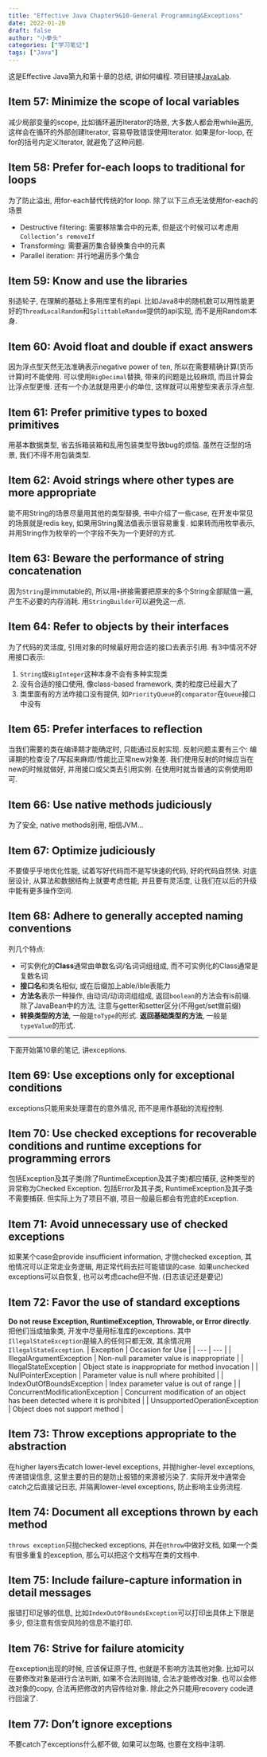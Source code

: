 ```yaml
---
title: "Effective Java Chapter9&10-General Programming&Exceptions"
date: 2022-01-20
draft: false
author: "小拳头"
categories: ["学习笔记"]
tags: ["Java"]
---
```


这是Effective Java第九和第十章的总结, 讲如何编程. 项目链接[JavaLab](https://github.com/xqt01/JavaLab).

## Item 57: Minimize the scope of local variables
减少局部变量的scope, 比如循环遍历Iterator的场景, 大多数人都会用while遍历, 这样会在循环的外部创建Iterator, 容易导致错误使用Iterator. 如果是for-loop, 在for的括号内定义Iterator, 就避免了这种问题.

## Item 58: Prefer for-each loops to traditional for loops
为了防止溢出, 用for-each替代传统的for loop. 除了以下三点无法使用for-each的场景
- Destructive filtering: 需要移除集合中的元素, 但是这个时候可以考虑用`Collection’s removeIf`
- Transforming: 需要遍历集合替换集合中的元素
- Parallel iteration: 并行地遍历多个集合

## Item 59: Know and use the libraries
别造轮子, 在理解的基础上多用库里有的api. 比如Java8中的随机数可以用性能更好的`ThreadLocalRandom`和`SplittableRandom`提供的api实现, 而不是用Random本身. 

## Item 60: Avoid float and double if exact answers
因为浮点型天然无法准确表示negative power of ten, 所以在需要精确计算(货币计算)时不能使用. 可以使用`BigDecimal`替换, 带来的问题是比较麻烦, 而且计算会比浮点型更慢. 还有一个办法就是用更小的单位, 这样就可以用整型来表示浮点型.

## Item 61: Prefer primitive types to boxed primitives
用基本数据类型, 省去拆箱装箱和乱用包装类型导致bug的烦恼. 虽然在泛型的场景, 我们不得不用包装类型.

## Item 62: Avoid strings where other types are more appropriate
能不用String的场景尽量用其他的类型替换, 书中介绍了一些case, 在开发中常见的场景就是redis key, 如果用String魔法值表示很容易重复. 如果转而用枚举表示, 并用String作为枚举的一个字段不失为一个更好的方式.

## Item 63: Beware the performance of string concatenation
因为`String`是immutable的, 所以用`+`拼接需要把原来的多个String全部赋值一遍, 产生不必要的内存消耗. 用`StringBuilder`可以避免这一点.

## Item 64: Refer to objects by their interfaces
为了代码的灵活度, 引用对象的时候最好用合适的接口去表示引用. 有3中情况不好用接口表示:
1. `String`或`BigInteger`这种本身不会有多种实现类
2. 没有合适的接口使用, 像class-based framework, 类的粒度已经最大了
3. 类里面有的方法咋接口没有提供, 如`PriorityQueue`的`comparator`在`Queue`接口中没有

## Item 65: Prefer interfaces to reflection
当我们需要的类在编译期才能确定时, 只能通过反射实现. 反射问题主要有三个: 编译期的检查没了/写起来麻烦/性能比正常new对象差. 我们使用反射的时候应当在new的时候就做好, 并用接口或父类去引用实例. 在使用时就当普通的实例使用即可.

## Item 66: Use native methods judiciously
为了安全, native methods别用, 相信JVM...

## Item 67: Optimize judiciously
不要傻乎乎地优化性能, 试着写好代码而不是写快速的代码, 好的代码自然快. 对底层设计, 从算法和数据结构上就要考虑性能, 并且要有灵活度, 让我们在以后的升级中能有更多操作空间.

## Item 68: Adhere to generally accepted naming conventions
列几个特点:
- 可实例化的**Class**通常由单数名词/名词词组组成, 而不可实例化的Class通常是复数名词
- **接口名**和类名相似, 或在后缀加上able/ible表能力
- **方法名**表示一种操作, 由动词/动词词组组成, 返回`boolean`的方法会有is前缀. 除了JavaBean中的方法, 注意与getter和setter区分(不用get/set做前缀)
- **转换类型的方法**, 一般是`toType`的形式. **返回基础类型的方法**, 一般是`typeValue`的形式. 

---

下面开始第10章的笔记, 讲exceptions.

## Item 69: Use exceptions only for exceptional conditions
exceptions只能用来处理潜在的意外情况, 而不是用作基础的流程控制.

## Item 70: Use checked exceptions for recoverable conditions and runtime exceptions for programming errors
包括Exception及其子类(除了RuntimeException及其子类)都应捕获, 这种类型的异常称为Checked Exception. 包括Error及其子类, RuntimeException及其子类不需要捕获. 但实际上为了项目不崩, 项目一般最后都会有兜底的Exception.

## Item 71: Avoid unnecessary use of checked exceptions
如果某个case会provide insufficient information, 才抛checked exception, 其他情况可以正常走业务逻辑, 用正常代码去拦可能错误的case. 如果unchecked exceptions可以自恢复, 也可以考虑cache但不抛. (日志该记还是要记)

## Item 72: Favor the use of standard exceptions
**Do not reuse Exception, RuntimeException, Throwable, or Error directly**. 把他们当成抽象类, 开发中尽量用标准库的exceptions. 其中`IllegalStateException`是输入的任何只都无效, 其余情况用`IllegalStateException`.
| Exception | Occasion for Use |
| --- | --- |
| IllegalArgumentException | Non-null parameter value is inappropriate |
| IllegalStateException | Object state is inappropriate for method invocation |
| NullPointerException | Parameter value is null where prohibited |
| IndexOutOfBoundsException | Index parameter value is out of range |
| ConcurrentModificationException | Concurrent modification of an object has been detected where it is prohibited |
| UnsupportedOperationException | Object does not support method |

## Item 73: Throw exceptions appropriate to the abstraction
在higher layers去catch lower-level exceptions, 并抛higher-level exceptions, 传递错误信息, 这里主要的目的是防止报错的来源被污染了. 实际开发中通常会catch之后直接记日志, 并隔离lower-level exceptions, 防止影响主业务流程.

## Item 74: Document all exceptions thrown by each method
`throws exception`只抛checked exceptions, 并在`@throw`中做好文档, 如果一个类有很多重复的exception, 那么可以把这个文档写在类的文档中.

## Item 75: Include failure-capture information in detail messages
报错打印足够的信息, 比如`IndexOutOfBoundsException`可以打印出具体上下限是多少, 但注意有信安风险的信息不能打印.

## Item 76: Strive for failure atomicity
在exception出现的时候, 应该保证原子性, 也就是不影响方法其他对象. 比如可以在要修改对象是进行合法判断, 如果不合法则抛错, 合法才能修改对象. 也可以金修改对象的copy, 合法再把修改的内容传给对象. 除此之外只能用recovery code进行回滚了.

## Item 77: Don’t ignore exceptions
不要catch了exceptions什么都不做, 如果可以忽略, 也要在文档中注明.
